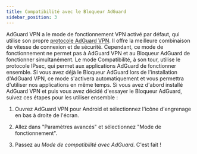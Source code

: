 ```yaml
---
title: Compatibilité avec le Bloqueur AdGuard
sidebar_position: 3
---
```


AdGuard VPN a le mode de fonctionnement VPN activé par défaut, qui utilise son propre [protocole AdGuard VPN](/general/adguard-vpn-protocol.mdx). Il offre la meilleure combinaison de vitesse de connexion et de sécurité. Cependant, ce mode de fonctionnement ne permet pas à AdGuard VPN et au Bloqueur AdGuard de fonctionner simultanément. Le mode Compatibilité, à son tour, utilise le protocole IPsec, qui permet aux applications AdGuard de fonctionner ensemble. Si vous avez déjà le Bloqueur AdGuard lors de l'installation d'AdGuard VPN, ce mode s'activera automatiquement et vous permettra d'utiliser nos applications en même temps. Si vous avez d'abord installé AdGuard VPN et puis vous avez décidé d'essayer le Bloqueur AdGuard, suivez ces étapes pour les utiliser ensemble :

1. Ouvrez AdGuard VPN pour Android et sélectionnez l'icône d'engrenage en bas à droite de l'écran.

2. Allez dans "Paramètres avancés" et sélectionnez "Mode de fonctionnement".

3. Passez au *Mode de compatibilité avec AdGuard*. C'est fait !
